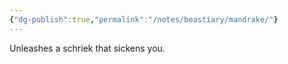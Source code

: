 ```yaml
---
{"dg-publish":true,"permalink":"/notes/beastiary/mandrake/"}
---
```



Unleashes a schriek that sickens you.